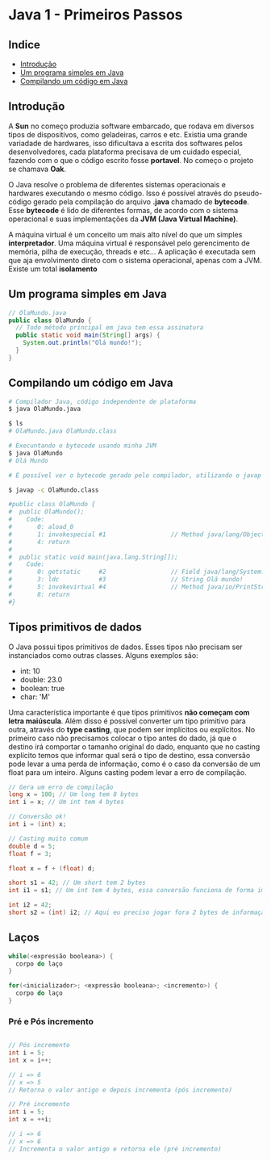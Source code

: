 # Java 1 - Primeiros Passos

## Indice

- [Introdução](#introduction)
- [Um programa simples em Java](#a-simple-java-program)
- [Compilando um código em Java](#compiling-java-sourcode)

## Introdução

A **Sun** no começo produzia software embarcado, que rodava em diversos tipos de dispositivos, como geladeiras, carros e etc. Existia uma grande variadade de hardwares, isso dificultava a escrita dos softwares pelos desenvolvedores, cada plataforma precisava de um cuidado especial, fazendo com o que o código escrito fosse **portavel**. No começo o projeto se chamava **Oak**.

O Java resolve o problema de diferentes sistemas operacionais e hardwares executando o mesmo código. Isso é possível através do pseudo-código gerado pela compilação do arquivo **.java** chamado de **bytecode**. Esse **bytecode** é lido de diferentes formas, de acordo com o sistema operacional e suas implementações da **JVM (Java Virtual Machine)**.

A máquina virtual é um conceito um mais alto nível do que um simples **interpretador**. Uma máquina virtual é responsável pelo gerencimento de memória, pilha de execução, threads e etc... A aplicação é executada sem que aja envolvimento direto com o sistema operacional, apenas com a JVM. Existe um total **isolamento**

## Um programa simples em Java

```java
// OlaMundo.java
public class OlaMundo {
  // Todo método principal em java tem essa assinatura
  public static void main(String[] args) {
    System.out.println("Olá mundo!");
  }
}

```
## Compilando um código em Java

```bash
# Compilador Java, código independente de plataforma
$ java OlaMundo.java

$ ls
# OlaMundo.java OlaMundo.class

# Execuntando o bytecode usando minha JVM
$ java OlaMundo
# Olá Mundo

# É possível ver o bytecode gerado pelo compilador, utilizando o javap

$ javap -c OlaMundo.class

#public class OlaMundo {
#  public OlaMundo();
#    Code:
#       0: aload_0
#       1: invokespecial #1                  // Method java/lang/Object."<init>":()V
#       4: return
#
#  public static void main(java.lang.String[]);
#    Code:
#       0: getstatic     #2                  // Field java/lang/System.out:Ljava/io/PrintStream;
#       3: ldc           #3                  // String Olá mundo!
#       5: invokevirtual #4                  // Method java/io/PrintStream.println:(Ljava/lang/String;)V
#       8: return
#}

```

## Tipos primitivos de dados

O Java possui tipos primitivos de dados. Esses tipos não precisam ser instanciados como outras classes. Alguns exemplos são:

- int: 10
- double: 23.0
- boolean: true
- char: 'M'

Uma característica importante é que tipos primitivos **não começam com letra maiúscula**. Além disso é possível converter um tipo primitivo para outra, através do **type casting**, que podem ser implícitos ou explícitos. No primeiro caso não precisamos colocar o tipo antes do dado, já que o destino irá comportar o tamanho original do dado, enquanto que no casting explícito temos que informar qual será o tipo de destino, essa conversão pode levar a uma perda de informação, como é o caso da conversão de um float para um inteiro. Alguns casting podem levar a erro de compilação.

```java
// Gera um erro de compilação
long x = 100; // Um long tem 8 bytes
int i = x; // Um int tem 4 bytes

// Conversão ok!
int i = (int) x;

// Casting muito comum
double d = 5;
float f = 3;

float x = f + (float) d;

short s1 = 42; // Um short tem 2 bytes
int i1 = s1; // Um int tem 4 bytes, essa conversão funciona de forma implícita

int i2 = 42;
short s2 = (int) i2; // Aqui eu preciso jogar fora 2 bytes de informação, usando o casting explícito
```

## Laços

```java
while(<expressão booleana>) {
  corpo do laço
}

for(<inicializador>; <expressão booleana>; <incremento>) {
  corpo do laço
}
```

### Pré e Pós incremento

```java

// Pós incremento
int i = 5;
int x = i++;

// i => 6
// x => 5
// Retorna o valor antigo e depois incrementa (pós incremento)

// Pré incremento
int i = 5;
int x = ++i;

// i => 6
// x => 6
// Incrementa o valor antigo e retorna ele (pré incremento)
```
